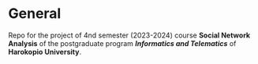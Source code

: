 # General

Repo for the project of 4nd semester (2023-2024) course **Social Network Analysis** of the postgraduate program **_Informatics and Telematics_** of **Harokopio University**.